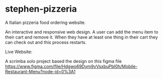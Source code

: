 # stephen-pizzeria
 
A Italian pizzeria food ordering website. 

An interactive and responsive web design. A user can add the menu item to their cart and remove it. When they have at least one thing in their cart they can check out and this process restarts.

Live Website: 

A scrimba solo project based the design on this figma file https://www.figma.com/file/Hdgwo69Dym9vVsxbuPbl0h/Mobile-Restaurant-Menu?node-id=0%3A1 

